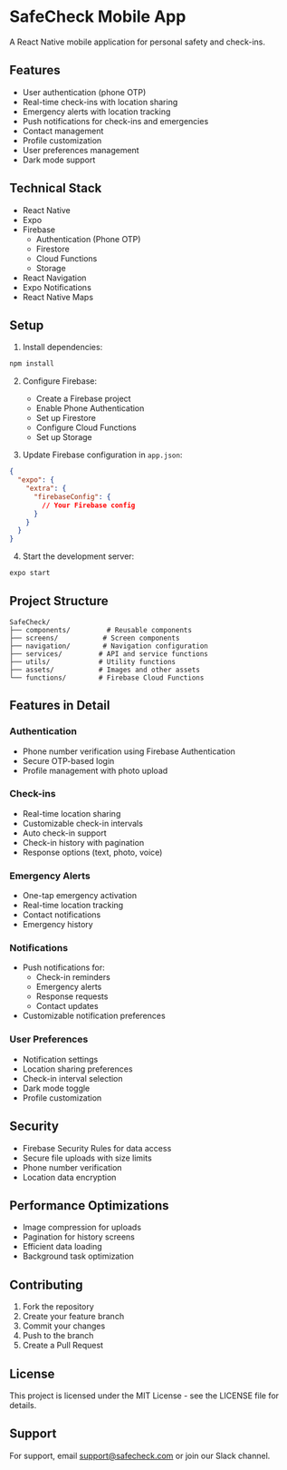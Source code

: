 # SafeCheck Mobile App

A React Native mobile application for personal safety and check-ins.

## Features

- User authentication (phone OTP)
- Real-time check-ins with location sharing
- Emergency alerts with location tracking
- Push notifications for check-ins and emergencies
- Contact management
- Profile customization
- User preferences management
- Dark mode support

## Technical Stack

- React Native
- Expo
- Firebase
  - Authentication (Phone OTP)
  - Firestore
  - Cloud Functions
  - Storage
- React Navigation
- Expo Notifications
- React Native Maps

## Setup

1. Install dependencies:
```bash
npm install
```

2. Configure Firebase:
   - Create a Firebase project
   - Enable Phone Authentication
   - Set up Firestore
   - Configure Cloud Functions
   - Set up Storage

3. Update Firebase configuration in `app.json`:
```json
{
  "expo": {
    "extra": {
      "firebaseConfig": {
        // Your Firebase config
      }
    }
  }
}
```

4. Start the development server:
```bash
expo start
```

## Project Structure

```
SafeCheck/
├── components/         # Reusable components
├── screens/           # Screen components
├── navigation/        # Navigation configuration
├── services/         # API and service functions
├── utils/            # Utility functions
├── assets/           # Images and other assets
└── functions/        # Firebase Cloud Functions
```

## Features in Detail

### Authentication
- Phone number verification using Firebase Authentication
- Secure OTP-based login
- Profile management with photo upload

### Check-ins
- Real-time location sharing
- Customizable check-in intervals
- Auto check-in support
- Check-in history with pagination
- Response options (text, photo, voice)

### Emergency Alerts
- One-tap emergency activation
- Real-time location tracking
- Contact notifications
- Emergency history

### Notifications
- Push notifications for:
  - Check-in reminders
  - Emergency alerts
  - Response requests
  - Contact updates
- Customizable notification preferences

### User Preferences
- Notification settings
- Location sharing preferences
- Check-in interval selection
- Dark mode toggle
- Profile customization

## Security

- Firebase Security Rules for data access
- Secure file uploads with size limits
- Phone number verification
- Location data encryption

## Performance Optimizations

- Image compression for uploads
- Pagination for history screens
- Efficient data loading
- Background task optimization

## Contributing

1. Fork the repository
2. Create your feature branch
3. Commit your changes
4. Push to the branch
5. Create a Pull Request

## License

This project is licensed under the MIT License - see the LICENSE file for details.

## Support

For support, email support@safecheck.com or join our Slack channel. 